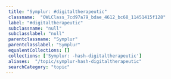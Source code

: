 ```yaml
--- 
 title: "Symplur: #digitaltherapeutic" 
 classname:  "OWLClass_7cd97a79_bdae_4612_bc68_11451415f128" 
 label: "#digitaltherapeutic" 
 subclassname: "null" 
 subclasslabel: "null" 
 parentclassname: "Symplur" 
 parentclasslabel: "Symplur" 
 equalentCollections: [] 
 collections: ['Symplur: -hash-digitaltherapeutic']
 aliases:  "/topic/symplur-hash-digitaltherapeutic"  
 searchCategory: "topic" 
---
```

